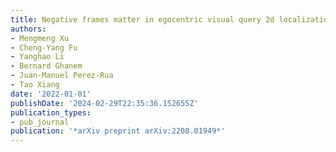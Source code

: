 ```yaml
---
title: Negative frames matter in egocentric visual query 2d localization
authors:
- Mengmeng Xu
- Cheng-Yang Fu
- Yanghao Li
- Bernard Ghanem
- Juan-Manuel Perez-Rua
- Tao Xiang
date: '2022-01-01'
publishDate: '2024-02-29T22:35:36.152655Z'
publication_types:
- pub_journal
publication: '*arXiv preprint arXiv:2208.01949*'
---
```

